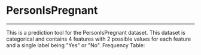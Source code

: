 # PersonIsPregnant
---

This is a prediction tool for the PersonIsPregnant dataset. This dataset is categorical and contains 4 features with 2 possible values for each feature and a single label being "Yes" or "No". Frequency Table: 
